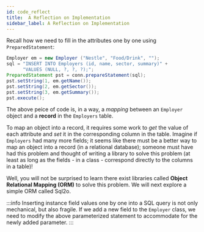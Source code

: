 ```yaml
---
id: code_reflect
title:  A Reflection on Implementation
sidebar_label: A Reflection on Implementation
---
```


Recall how we need to fill in the attributes one by one using `PreparedStatement`:

```java
Employer em = new Employer ("Nestle", "Food/Drink", "");
sql = "INSERT INTO Employers (id, name, sector, summary)" +
      "VALUES (NULL, ?, ?, ?);";
PreparedStatement pst = conn.prepareStatement(sql);
pst.setString(1, em.getName());
pst.setString(2, em.getSector());
pst.setString(3, em.getSummary());
pst.execute();
```
The above peice of code is, in a way, a *mapping* between an `Employer` object and a **record** in the `Employers` table. 

To map an object into a record, it requires some work to _get_ the value of each attribute and _set_ it in the corresponding column in the table. Imagine if `Employers` had many more fields; it seems like there must be a better way to map an object into a record (in a relational database); someone must have had this problem and thought of writing a library to solve this problem (at least as long as the fields - in a class - correspond directly to the columns in a table)! 

Well, you will not be surprised to learn there exist libraries called **Object Relational Mapping (ORM)** to solve this problem. We will next explore a simple ORM called Sql2o. 

:::info
Inserting instance field values one by one into a SQL query is not only mechanical, but also fragile. If we add a new field to the `Employer` class, we need to modify the above parameterized statement to accommodate for the newly added parameter.
:::
